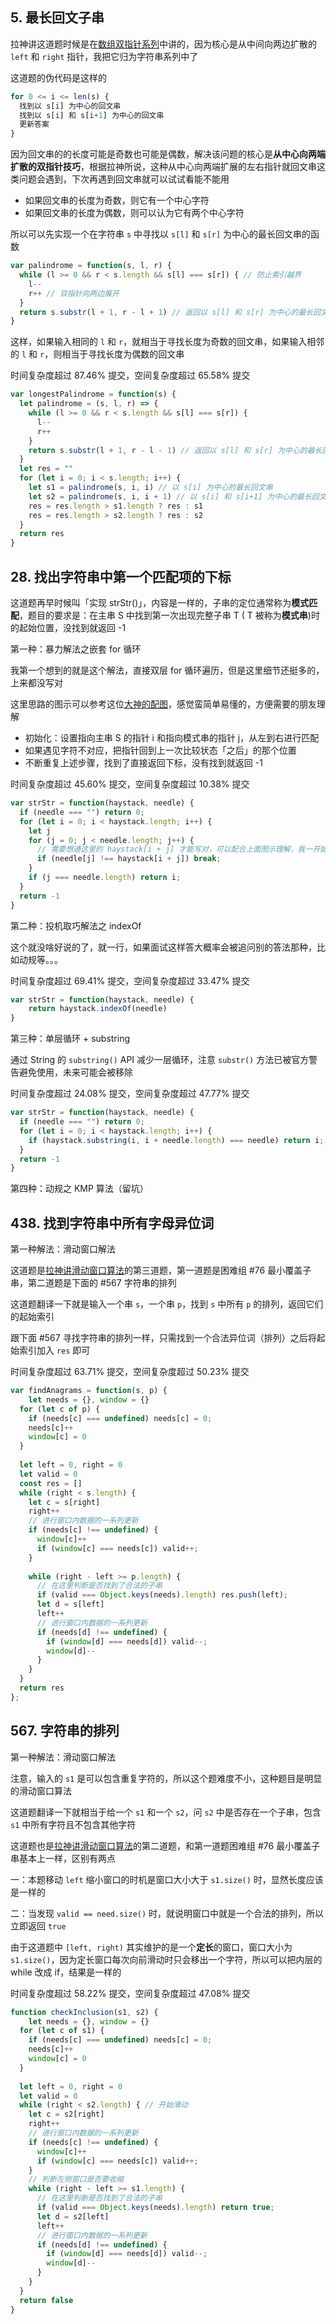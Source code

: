 ## 5. 最长回文子串

拉神讲这道题时候是在[数组双指针系列](https://labuladong.gitee.io/algo/1/5/)中讲的，因为核心是从中间向两边扩散的 `left` 和 `right` 指针，我把它归为字符串系列中了

这道题的伪代码是这样的

```js
for 0 <= i <= len(s) {
  找到以 s[i] 为中心的回文串
  找到以 s[i] 和 s[i+1] 为中心的回文串
  更新答案
}
```

因为回文串的的长度可能是奇数也可能是偶数，解决该问题的核心是**从中心向两端扩散的双指针技巧**，根据拉神所说，这种从中心向两端扩展的左右指针就回文串这类问题会遇到，下次再遇到回文串就可以试试看能不能用

* 如果回文串的长度为奇数，则它有一个中心字符
* 如果回文串的长度为偶数，则可以认为它有两个中心字符

所以可以先实现一个在字符串 `s` 中寻找以 `s[l]` 和 `s[r]` 为中心的最长回文串的函数

```js
var palindrome = function(s, l, r) {
  while (l >= 0 && r < s.length && s[l] === s[r]) { // 防止索引越界
    l--
    r++ // 双指针向两边展开
  }
  return s.substr(l + 1, r - l + 1) // 返回以 s[l] 和 s[r] 为中心的最长回文串
}
```

这样，如果输入相同的 `l` 和 `r`，就相当于寻找长度为奇数的回文串，如果输入相邻的 `l` 和 `r`，则相当于寻找长度为偶数的回文串

时间复杂度超过 87.46% 提交，空间复杂度超过 65.58% 提交

```js
var longestPalindrome = function(s) {
  let palindrome = (s, l, r) => {
    while (l >= 0 && r < s.length && s[l] === s[r]) {
      l--
      r++
    }
  	return s.substr(l + 1, r - l - 1) // 返回以 s[l] 和 s[r] 为中心的最长回文串
  }
  let res = ""
  for (let i = 0; i < s.length; i++) {
    let s1 = palindrome(s, i, i) // 以 s[i] 为中心的最长回文串
    let s2 = palindrome(s, i, i + 1) // 以 s[i] 和 s[i+1] 为中心的最长回文串
    res = res.length > s1.length ? res : s1
    res = res.length > s2.length ? res : s2
  }
  return res
}
```

## 28. 找出字符串中第一个匹配项的下标

这道题再早时候叫「实现 strStr()」，内容是一样的，子串的定位通常称为**模式匹配**，题目的要求是：在主串 S 中找到第一次出现完整子串 T ( T 被称为**模式串**)时的起始位置，没找到就返回 -1

第一种：暴力解法之嵌套 for 循环

我第一个想到的就是这个解法，直接双层 for 循环遍历，但是这里细节还挺多的，上来都没写对

这里思路的图示可以参考这位[大神的配图](https://blog.csdn.net/weixin_41399650/article/details/115916903)，感觉蛮简单易懂的，方便需要的朋友理解
* 初始化：设置指向主串 S 的指针 i 和指向模式串的指针 j，从左到右进行匹配
* 如果遇见字符不对应，把指针回到上一次比较状态「之后」的那个位置
* 不断重复上述步骤，找到了直接返回下标，没有找到就返回 -1

时间复杂度超过 45.60% 提交，空间复杂度超过 10.38% 提交

```js
var strStr = function(haystack, needle) {
  if (needle === "") return 0;
  for (let i = 0; i < haystack.length; i++) {
    let j
    for (j = 0; j < needle.length; j++) {
      // 需要想通这里的 haystack[i + j] 才能写对，可以配合上面图示理解，我一开始写就折在这里了
      if (needle[j] !== haystack[i + j]) break;
    }
    if (j === needle.length) return i;
  }
  return -1
}
```

第二种：投机取巧解法之 indexOf

这个就没啥好说的了，就一行，如果面试这样答大概率会被追问别的答法那种，比如动规等。。。

时间复杂度超过 69.41% 提交，空间复杂度超过 33.47% 提交

```js
var strStr = function(haystack, needle) {
	return haystack.indexOf(needle)
}
```

第三种：单层循环 + substring

通过 String 的 `substring()` API 减少一层循环，注意 `substr()` 方法已被官方警告避免使用，未来可能会被移除

时间复杂度超过 24.08% 提交，空间复杂度超过 47.77% 提交

```js
var strStr = function(haystack, needle) {
  if (needle === "") return 0;
  for (let i = 0; i < haystack.length; i++) {
    if (haystack.substring(i, i + needle.length) === needle) return i;
  }
  return -1
}
```

第四种：动规之 KMP 算法（留坑）

## 438. 找到字符串中所有字母异位词

第一种解法：滑动窗口解法

这道题是[拉神讲滑动窗口算法](https://labuladong.gitee.io/algo/1/12/)的第三道题，第一道题是困难组 #76 最小覆盖子串，第二道题是下面的 #567 字符串的排列

这道题翻译一下就是输入一个串 `s`，一个串 `p`，找到 `s` 中所有 `p` 的排列，返回它们的起始索引

跟下面 #567 寻找字符串的排列一样，只需找到一个合法异位词（排列）之后将起始索引加入 `res` 即可

时间复杂度超过 63.71% 提交，空间复杂度超过 50.23% 提交

```js
var findAnagrams = function(s, p) {
	let needs = {}, window = {}
  for (let c of p) {
    if (needs[c] === undefined) needs[c] = 0;
    needs[c]++
    window[c] = 0
  }
  
  let left = 0, right = 0
  let valid = 0
  const res = []
  while (right < s.length) {
    let c = s[right]
    right++
    // 进行窗口内数据的一系列更新
   	if (needs[c] !== undefined) {
      window[c]++
      if (window[c] === needs[c]) valid++;
    }
    
    while (right - left >= p.length) {
      // 在这里判断是否找到了合法的子串
      if (valid === Object.keys(needs).length) res.push(left);
      let d = s[left]
      left++
      // 进行窗口内数据的一系列更新
      if (needs[d] !== undefined) {
        if (window[d] === needs[d]) valid--;
        window[d]--
      }
    }
  }
  return res
};
```

## 567. 字符串的排列

第一种解法：滑动窗口解法

注意，输入的 `s1` 是可以包含重复字符的，所以这个题难度不小，这种题目是明显的滑动窗口算法

这道题翻译一下就相当于给一个 `s1` 和一个 `s2`，问 `s2` 中是否存在一个子串，包含 `s1` 中所有字符且不包含其他字符

这道题也是[拉神讲滑动窗口算法](https://labuladong.gitee.io/algo/1/12/)的第二道题，和第一道题困难组 #76 最小覆盖子串基本上一样，区别有两点

一：本题移动 `left` 缩小窗口的时机是窗口大小大于 `s1.size()` 时，显然长度应该是一样的

二：当发现 `valid == need.size()` 时，就说明窗口中就是一个合法的排列，所以立即返回 `true`

由于这道题中 `[left, right)` 其实维护的是一个**定长**的窗口，窗口大小为 `s1.size()`，因为定长窗口每次向前滑动时只会移出一个字符，所以可以把内层的 while 改成 if，结果是一样的

时间复杂度超过 58.22% 提交，空间复杂度超过 47.08% 提交

```js
function checkInclusion(s1, s2) {
	let needs = {}, window = {}
  for (let c of s1) {
    if (needs[c] === undefined) needs[c] = 0;
    needs[c]++
    window[c] = 0
  }
  
  let left = 0, right = 0
  let valid = 0
  while (right < s2.length) { // 开始滑动
    let c = s2[right]
    right++
    // 进行窗口内数据的一系列更新
    if (needs[c] !== undefined) {
      window[c]++
      if (window[c] === needs[c]) valid++;
    }
    // 判断左侧窗口是否要收缩
    while (right - left >= s1.length) {
      // 在这里判断是否找到了合法的子串
      if (valid === Object.keys(needs).length) return true;
      let d = s2[left]
      left++
      // 进行窗口内数据的一系列更新
      if (needs[d] !== undefined) {
        if (window[d] === needs[d]) valid--;
        window[d]--
      }
    }
  }
  return false
}
```



